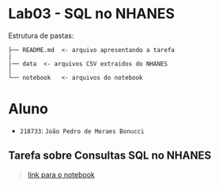 # Lab03 - SQL no NHANES

Estrutura de pastas:

~~~
├── README.md  <- arquivo apresentando a tarefa
|
|── data  <- arquivos CSV extraidos do NHANES
│
└── notebook   <- arquivos do notebook
~~~

# Aluno
* `218733`: `João Pedro de Moraes Bonucci`

## Tarefa sobre Consultas SQL no NHANES

> [link para o notebook](/notebook/lab03-nhanes.ipynb)

